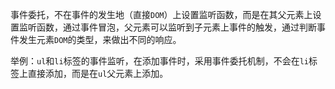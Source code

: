 事件委托，不在事件的发生地（直接`DOM`）上设置监听函数，而是在其父元素上设置监听函数，通过事件冒泡，父元素可以监听到子元素上事件的触发，通过判断事件发生元素`DOM`的类型，来做出不同的响应。

举例：`ul`和`li`标签的事件监听，在添加事件时，采用事件委托机制，不会在`li`标签上直接添加，而是在`ul`父元素上添加。